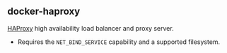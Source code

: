 ## docker-haproxy

[HAProxy](https://haproxy.com) high availability load balancer and proxy server.

* Requires the `NET_BIND_SERVICE` capability and a supported filesystem.
